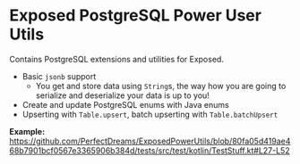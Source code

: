 # Exposed PostgreSQL Power User Utils

Contains PostgreSQL extensions and utilities for Exposed.

* Basic `jsonb` support
    * You get and store data using `String`s, the way how you are going to serialize and deserialize your data is up to you!
* Create and update PostgreSQL enums with Java enums
* Upserting with `Table.upsert`, batch upserting with `Table.batchUpsert`

**Example:** https://github.com/PerfectDreams/ExposedPowerUtils/blob/80fa05d419ae468b7901bcf0567e3365906b384d/tests/src/test/kotlin/TestStuff.kt#L27-L52
